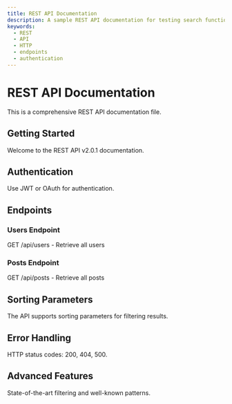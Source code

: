 ```yaml
---
title: REST API Documentation
description: A sample REST API documentation for testing search functionality
keywords:
  - REST
  - API
  - HTTP
  - endpoints
  - authentication
---
```


# REST API Documentation

This is a comprehensive REST API documentation file.

## Getting Started

Welcome to the REST API v2.0.1 documentation.

## Authentication

Use JWT or OAuth for authentication.

## Endpoints

### Users Endpoint

GET /api/users - Retrieve all users

### Posts Endpoint

GET /api/posts - Retrieve all posts

## Sorting Parameters

The API supports sorting parameters for filtering results.

## Error Handling

HTTP status codes: 200, 404, 500.

## Advanced Features

State-of-the-art filtering and well-known patterns.